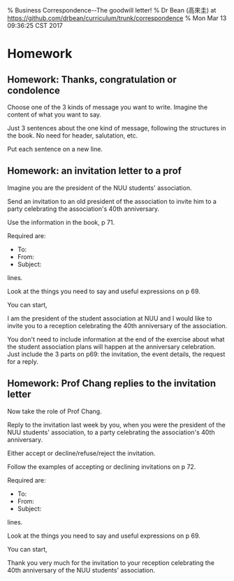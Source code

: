 % Business Correspondence--The goodwill letter!
% Dr Bean (高來圭) at https://github.com/drbean/curriculum/trunk/correspondence
% Mon Mar 13 09:36:25 CST 2017

# Homework

## Homework: Thanks, congratulation or condolence

Choose one of the 3 kinds of message you want to write. Imagine the content of what you want to say.

Just 3 sentences about the one kind of message, following the structures in the book. No need for header, salutation, etc.

Put each sentence on a new line.

## Homework: an invitation letter to a prof

Imagine you are the president of the NUU students' association.

Send an invitation to an old president of the association to invite him to a party celebrating the association's 40th anniversary.

Use the information in the book, p 71.

Required are:

- To:
- From:
- Subject:

lines.

Look at the things you need to say and useful expressions on p 69.

You can start,

I am the president of the student association at NUU and I would like to invite you to a reception celebrating the 40th anniversary of the association.

You don't need to include information at the end of the exercise about what the student association plans will happen at the anniversary celebration. Just include the 3 parts on p69: the invitation, the event details, the request for a reply.

## Homework: Prof Chang replies to the invitation letter

Now take the role of Prof Chang.

Reply to the invitation last week by you, when you were the president of the NUU students' association, to a party celebrating the association's 40th anniversary.

Either accept or decline/refuse/reject the invitation.

Follow the examples of accepting or declining invitations on p 72.

Required are:

- To:
- From:
- Subject:

lines.

Look at the things you need to say and useful expressions on p 69.

You can start,

Thank you very much for the invitation to your reception celebrating the 40th anniversary of the NUU students' association.
